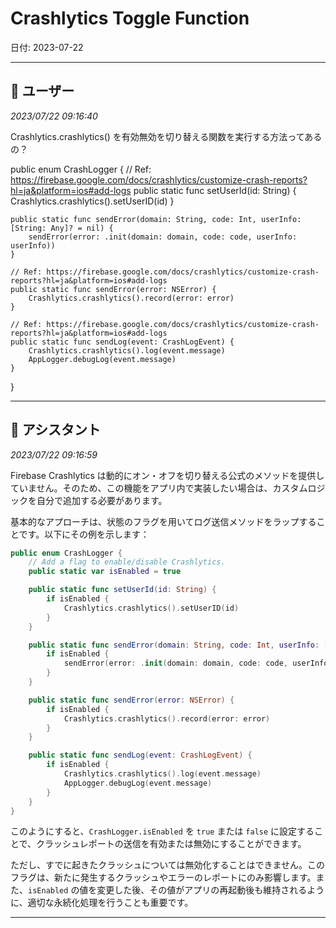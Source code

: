 # Crashlytics Toggle Function

日付: 2023-07-22

---

## 👤 ユーザー
*2023/07/22 09:16:40*

Crashlytics.crashlytics() を有効無効を切り替える関数を実行する方法ってあるの？

public enum CrashLogger {
    // Ref: https://firebase.google.com/docs/crashlytics/customize-crash-reports?hl=ja&platform=ios#add-logs
    public static func setUserId(id: String) {
        Crashlytics.crashlytics().setUserID(id)
    }

    public static func sendError(domain: String, code: Int, userInfo: [String: Any]? = nil) {
        sendError(error: .init(domain: domain, code: code, userInfo: userInfo))
    }

    // Ref: https://firebase.google.com/docs/crashlytics/customize-crash-reports?hl=ja&platform=ios#add-logs
    public static func sendError(error: NSError) {
        Crashlytics.crashlytics().record(error: error)
    }

    // Ref: https://firebase.google.com/docs/crashlytics/customize-crash-reports?hl=ja&platform=ios#add-logs
    public static func sendLog(event: CrashLogEvent) {
        Crashlytics.crashlytics().log(event.message)
        AppLogger.debugLog(event.message)
    }
}

---

## 🤖 アシスタント
*2023/07/22 09:16:59*

Firebase Crashlytics は動的にオン・オフを切り替える公式のメソッドを提供していません。そのため、この機能をアプリ内で実装したい場合は、カスタムロジックを自分で追加する必要があります。

基本的なアプローチは、状態のフラグを用いてログ送信メソッドをラップすることです。以下にその例を示します：

```swift
public enum CrashLogger {
    // Add a flag to enable/disable Crashlytics.
    public static var isEnabled = true

    public static func setUserId(id: String) {
        if isEnabled {
            Crashlytics.crashlytics().setUserID(id)
        }
    }

    public static func sendError(domain: String, code: Int, userInfo: [String: Any]? = nil) {
        if isEnabled {
            sendError(error: .init(domain: domain, code: code, userInfo: userInfo))
        }
    }

    public static func sendError(error: NSError) {
        if isEnabled {
            Crashlytics.crashlytics().record(error: error)
        }
    }

    public static func sendLog(event: CrashLogEvent) {
        if isEnabled {
            Crashlytics.crashlytics().log(event.message)
            AppLogger.debugLog(event.message)
        }
    }
}
```

このようにすると、`CrashLogger.isEnabled` を `true` または `false` に設定することで、クラッシュレポートの送信を有効または無効にすることができます。

ただし、すでに起きたクラッシュについては無効化することはできません。このフラグは、新たに発生するクラッシュやエラーのレポートにのみ影響します。また、`isEnabled` の値を変更した後、その値がアプリの再起動後も維持されるように、適切な永続化処理を行うことも重要です。

---
